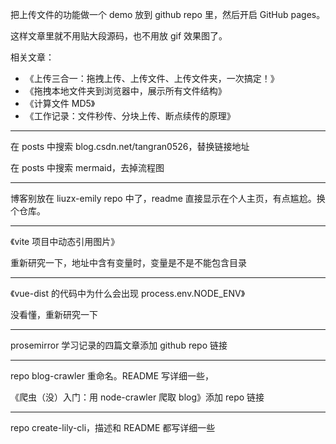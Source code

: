 把上传文件的功能做一个 demo 放到 github repo 里，然后开启 GitHub pages。

这样文章里就不用贴大段源码，也不用放 gif 效果图了。

相关文章：

- 《上传三合一：拖拽上传、上传文件、上传文件夹，一次搞定！》
- 《拖拽本地文件夹到浏览器中，展示所有文件结构》
- 《计算文件 MD5》
- 《工作记录：文件秒传、分块上传、断点续传的原理》

---

在 posts 中搜索 blog.csdn.net/tangran0526，替换链接地址

在 posts 中搜索 mermaid，去掉流程图

---

博客别放在 liuzx-emily repo 中了，readme 直接显示在个人主页，有点尴尬。换个仓库。

---

《vite 项目中动态引用图片》

重新研究一下，地址中含有变量时，变量是不是不能包含目录

---

《vue-dist 的代码中为什么会出现 process.env.NODE_ENV》

没看懂，重新研究一下

---

prosemirror 学习记录的四篇文章添加 github repo 链接

---

repo blog-crawler 重命名。README 写详细一些，

《爬虫（没）入门：用 node-crawler 爬取 blog》添加 repo 链接

---

repo create-lily-cli，描述和 README 都写详细一些
